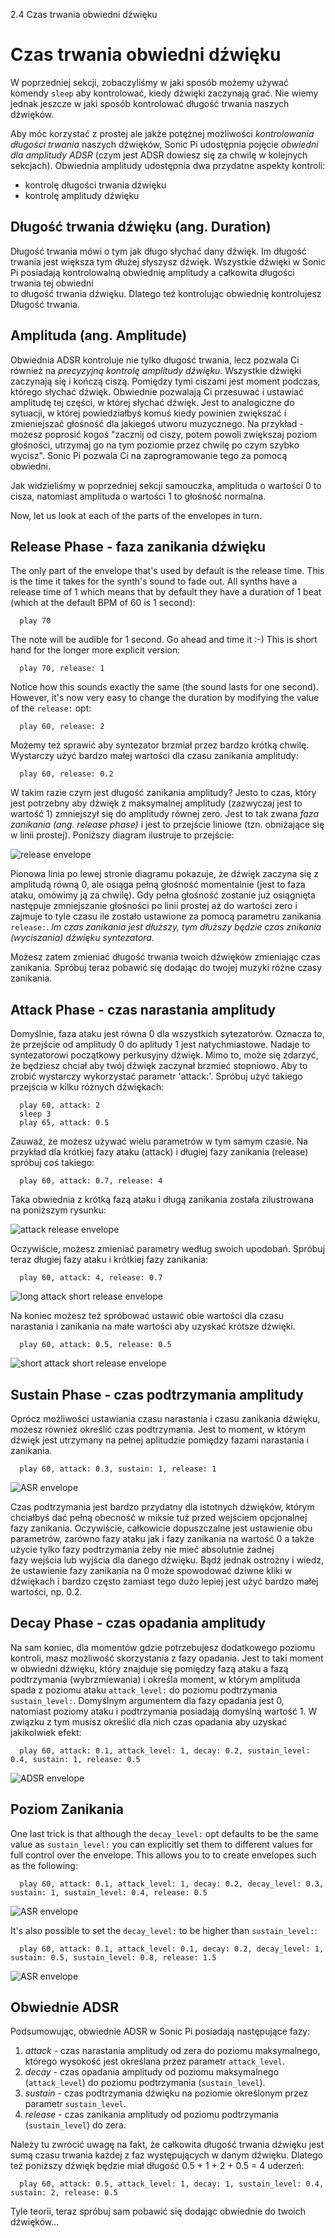 2.4 Czas trwania obwiedni dźwięku

# Czas trwania obwiedni dźwięku

W poprzedniej sekcji, zobaczyliśmy w jaki sposób możemy używać komendy 
`sleep` aby kontrolować, kiedy dźwięki zaczynają grać. Nie wiemy jednak 
jeszcze w jaki sposób kontrolować długość trwania naszych dźwięków.

Aby móc korzystać z prostej ale jakże potężnej możliwości *kontrolowania 
długości trwania* naszych dźwięków, Sonic Pi udostępnia pojęcie 
*obwiedni dla amplitudy ADSR* (czym jest ADSR dowiesz się za chwilę 
w kolejnych sekcjach). Obwiednia amplitudy udostępnia dwa przydatne 
aspekty kontroli:

* kontrolę długości trwania dźwięku
* kontrolę amplitudy dźwięku

## Długość trwania dźwięku (ang. Duration)

Długość trwania mówi o tym jak długo słychać dany dźwięk. Im długość trwania jest 
większa tym dłużej słyszysz dźwięk. Wszystkie dźwięki w Sonic Pi posiadają 
kontrolowalną obwiednię amplitudy a całkowita długości trwania tej obwiedni  
to długość trwania dźwięku. Dlatego też kontrolując obwiednię kontrolujesz 
Długość trwania.

## Amplituda (ang. Amplitude)

Obwiednia ADSR kontroluje nie tylko długość trwania, lecz pozwala Ci również 
na *precyzyjną kontrolę amplitudy dźwięku*. Wszystkie dźwięki zaczynają się 
i kończą ciszą. Pomiędzy tymi ciszami jest moment podczas, którego 
słychać dźwięk. Obwiednie pozwalają Ci przesuwać i ustawiać amplitudę tej części, 
w której słychać dźwięk. Jest to analogiczne do sytuacji, w której 
powiedziałbyś komuś kiedy powinien zwiększać i zmieniejszać głośność 
dla jakiegoś utworu muzycznego. Na przykład - możesz poprosić kogoś 
"zacznij od ciszy, potem powoli zwiększaj poziom głośności, utrzymaj go 
na tym poziomie przez chwilę po czym szybko wycisz". Sonic Pi pozwala 
Ci na zaprogramowanie tego za pomocą obwiedni.

Jak widzieliśmy w poprzedniej sekcji samouczka, amplituda o wartości 0 to cisza, 
natomiast amplituda o wartości 1 to głośność normalna.

Now, let us look at each of the parts of the envelopes in turn.

## Release Phase - faza zanikania dźwięku

The only part of the envelope that's used by default is the release
time. This is the time it takes for the synth's sound to fade out. All
synths have a release time of 1 which means that by default they have a
duration of 1 beat (which at the default BPM of 60 is 1 second):

```
  play 70
```

The note will be audible for 1 second.  Go ahead and time it :-) This is
short hand for the longer more explicit version:

```
  play 70, release: 1
```

Notice how this sounds exactly the same (the sound lasts for one
second). However, it's now very easy to change the duration by modifying
the value of the `release:` opt:

```
  play 60, release: 2
```

Możemy też sprawić aby syntezator brzmiał przez bardzo krótką chwilę. Wystarczy 
użyć bardzo małej wartości dla czasu zanikania amplitudy:

```
  play 60, release: 0.2
```

W takim razie czym jest długość zanikania amplitudy? Jesto to czas, który jest 
potrzebny aby dźwięk z maksymalnej amplitudy (zazwyczaj jest to wartość 1) 
zmniejszył się do amplitudy równej zero. Jest to tak zwana *faza zanikania 
(ang. release phase)* i jest to przejście liniowe (tzn. obniżające się w linii 
prostej). Poniższy diagram ilustruje to przejście: 

![release envelope](../images/tutorial/env-release.png)

Pionowa linia po lewej stronie diagramu pokazuje, że dźwięk zaczyna się 
z amplitudą równą 0, ale osiąga pełną głośność momentalnie (jest to faza 
ataku, omówimy ją za chwilę). Gdy pełna głośność zostanie już osiągnięta 
następuje zmniejszanie głośności po linii prostej aż do wartości zero 
i zajmuje to tyle czasu ile zostało ustawione za pomocą parametru zanikania 
`release:`. *Im czas zanikania jest dłuższy, tym dłuższy będzie czas znikania 
(wyciszania) dźwięku syntezatora.*

Możesz zatem zmieniać długość trwania twoich dźwięków zmieniając czas 
zanikania. Spróbuj teraz pobawić się dodając do twojej muzyki 
różne czasy zanikania.

## Attack Phase - czas narastania amplitudy

Domyślnie, faza ataku jest równa 0 dla wszystkich sytezatorów. Oznacza to, 
że przejście od amplitudy 0 do aplitudy 1 jest natychmiastowe. Nadaje to 
syntezatorowi początkowy perkusyjny dźwięk. Mimo to, może się zdarzyć, że 
będziesz chciał aby twój dźwięk zaczynał brzmieć stopniowo. Aby to zrobić 
wystarczy wykorzystać parametr 'attack:'. Spróbuj użyć takiego przejścia 
w kilku różnych dźwiękach:

```
  play 60, attack: 2
  sleep 3
  play 65, attack: 0.5
```

Zauważ, że możesz używać wielu parametrów w tym samym czasie. Na przykład dla krótkiej 
fazy ataku (attack) i długiej fazy zanikania (release) spróbuj coś takiego: 

```
  play 60, attack: 0.7, release: 4
```

Taka obwiednia z krótką fazą ataku i długą zanikania została zilustrowana 
na poniższym rysunku:

![attack release envelope](../images/tutorial/env-attack-release.png)

Oczywiście, możesz zmieniać parametry według swoich upodobań. Spróbuj teraz 
długiej fazy ataku i krótkiej fazy zanikania:

```
  play 60, attack: 4, release: 0.7
```

![long attack short release envelope](../images/tutorial/env-long-attack-short-release.png)

Na koniec możesz też spróbować ustawić obie wartości dla czasu narastania i zanikania 
na małe wartości aby uzyskać krótsze dźwięki.

```
  play 60, attack: 0.5, release: 0.5
```

![short attack short release envelope](../images/tutorial/env-short-attack-short-release.png)

## Sustain Phase - czas podtrzymania amplitudy

Oprócz możliwości ustawiania czasu narastania i czasu zanikania dźwięku, 
możesz również określić czas podtrzymania. Jest to moment, w którym dźwięk jest 
utrzymany na pełnej aplitudzie pomiędzy fazami narastania i zanikania.

```
  play 60, attack: 0.3, sustain: 1, release: 1
```

![ASR envelope](../images/tutorial/env-attack-sustain-release.png)

Czas podtrzymania jest bardzo przydatny dla istotnych dźwięków, którym 
chciałbyś dać pełną obecność w miksie tuż przed wejściem opcjonalnej fazy
zanikania. Oczywiście, całkowicie dopuszczalne jest ustawienie obu 
parametrów, zarówno fazy ataku jak i fazy zanikania na wartość 0 
a także użycie tylko fazy podtrzymania żeby nie mieć absolutnie żadnej  
fazy wejścia lub wyjścia dla danego dźwięku. Bądź jednak ostrożny i wiedz,
że ustawienie fazy zanikania na 0 może spowodować dziwne kliki w dźwiękach 
i bardzo często zamiast tego dużo lepiej jest użyć bardzo małej wartości, 
np. 0.2.

## Decay Phase - czas opadania amplitudy

Na sam koniec, dla momentów gdzie potrzebujesz dodatkowego poziomu kontroli, 
masz możliwość skorzystania z fazy opadania. Jest to taki moment w obwiedni dźwięku, 
który znajduje się pomiędzy fazą ataku a fazą podtrzymania (wybrzmiewania) 
i określa moment, w którym amplituda spada z poziomu ataku `attack_level:` do poziomu 
podtrzymania `sustain_level:`. Domyślnym argumentem dla fazy opadania jest 0, natomiast 
poziomy ataku i podtrzymania posiadają domyślną wartość 1. W związku z tym musisz 
określić dla nich czas opadania aby uzyskać jakikolwiek efekt:

```
  play 60, attack: 0.1, attack_level: 1, decay: 0.2, sustain_level: 0.4, sustain: 1, release: 0.5
```

![ADSR envelope](../images/tutorial/env-attack-decay-sustain-release.png)

## Poziom Zanikania

One last trick is that although the `decay_level:` opt defaults to be
the same value as `sustain_level:` you can explicitly set them to
different values for full control over the envelope. This allows you to
to create envelopes such as the following:

```
  play 60, attack: 0.1, attack_level: 1, decay: 0.2, decay_level: 0.3, sustain: 1, sustain_level: 0.4, release: 0.5
```

![ASR envelope](../images/tutorial/env-decay-level.png)

It's also possible to set the `decay_level:` to be higher than `sustain_level:`:

```
  play 60, attack: 0.1, attack_level: 0.1, decay: 0.2, decay_level: 1, sustain: 0.5, sustain_level: 0.8, release: 1.5
```

![ASR envelope](../images/tutorial/env-decay-level-2.png)

## Obwiednie ADSR

Podsumowując, obwiednie ADSR w Sonic Pi posiadają następujące fazy:

1. *attack* - czas narastania amplitudy od zera do poziomu maksymalnego, 
którego wysokość jest określana przez parametr `attack_level`.
2. *decay* - czas opadania amplitudy od poziomu maksymalnego (`attack_level`) 
do poziomu podtrzymania (`sustain_level`).
3. *sustain* - czas podtrzymania dźwięku na poziomie określonym przez 
parametr `sustain_level`.
4. *release* - czas zanikania amplitudy od poziomu podtrzymania 
(`sustain_level`) do zera.

Należy tu zwrócić uwagę na fakt, że całkowita długość trwania dźwięku jest sumą 
czasu trwania każdej z faz występujących w danym dźwięku. Dlatego też poniższy 
dźwięk będzie miał długość 0.5 + 1 + 2 + 0.5 = 4 uderzeń:

```
  play 60, attack: 0.5, attack_level: 1, decay: 1, sustain_level: 0.4, sustain: 2, release: 0.5
```

Tyle teorii, teraz spróbuj sam pobawić się dodając obwiednie do twoich dźwięków...
